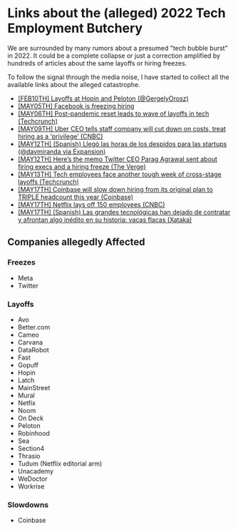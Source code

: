 # Links about the (alleged) 2022 Tech Employment Butchery

We are surrounded by many rumors about a presumed "tech bubble burst" in 2022. It could be a complete collapse or just a correction amplified by hundreds of articles about the same layoffs or hiring freezes.

To follow the signal through the media noise, I have started to collect all the available links about the alleged catastrophe.

* [[FEB10TH] Layoffs at Hopin and Peloton (@GergelyOrosz)](https://twitter.com/GergelyOrosz/status/1491855427277107202)
* [[MAY05TH] Facebook is freezing hiring](https://www.businessinsider.com/facebook-is-freezing-hiring-heres-why-and-who-it-impacts-2022-5)
* [[MAY06TH] Post-pandemic reset leads to wave of layoffs in tech (Techcrunch)](https://techcrunch.com/2022/05/06/startup-tech-layoffs-in-may/)
* [[MAY09TH] Uber CEO tells staff company will cut down on costs, treat hiring as a ‘privilege’ (CNBC)](https://www.cnbc.com/2022/05/09/uber-to-cut-down-on-costs-treat-hiring-as-a-privilege-ceo-email.html)
* [[MAY12TH] (Spanish) Llegó las horas de los despidos para las startups (@davmiranda via Expansion)](https://twitter.com/davmiranda/status/1524616323124408321)
* [[MAY12TH] Here’s the memo Twitter CEO Parag Agrawal sent about firing execs and a hiring freeze (The Verge)](https://www.theverge.com/2022/5/12/23068985/twitter-memo-parag-agrawal-firing-execs-hiring-freeze)
* [[MAY13TH] Tech employees face another tough week of cross-stage layoffs (Techcrunch)](https://techcrunch.com/2022/05/13/startup-tech-layoff-and-hiring-freeze-in-may/)
* [[MAY17TH] Coinbase will slow down hiring from its original plan to TRIPLE headcount this year (Coinbase)](https://blog.coinbase.com/employee-note-an-update-on-hiring-plans-507ea4e2b6cf)
* [[MAY17TH] Netflix lays off 150 employees (CNBC)](https://www.cnbc.com/2022/05/17/netflix-lays-off-150-employees-as-the-streaming-service-contends-with-big-subscriber-losses.html)
* [[MAY17TH] (Spanish) Las grandes tecnológicas han dejado de contratar y afrontan algo inédito en su historia: vacas flacas (Xataka)](https://www.xataka.com/empresas-y-economia/cada-vez-grandes-tecnologicas-congelan-contrataciones-crisis-economica-amenaza-gran-renuncia)

## Companies allegedly Affected

### Freezes

* Meta
* Twitter

### Layoffs

* Avo
* Better.com
* Cameo
* Carvana
* DataRobot
* Fast
* Gopuff
* Hopin
* Latch
* MainStreet
* Mural
* Netfix
* Noom
* On Deck
* Peloton
* Robinhood
* Sea
* Section4
* Thrasio
* Tudum (Netflix editorial arm)
* Unacademy
* WeDoctor
* Workrise

### Slowdowns

* Coinbase
